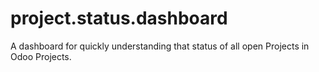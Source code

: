 # project.status.dashboard
A dashboard for quickly understanding that status of all open Projects in Odoo Projects.
